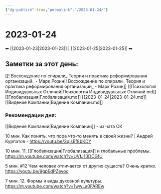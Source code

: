 ```yaml
---
{"dg-publish":true,"permalink":"/2023-01-24/"}
---
```


# 2023-01-24
⬅ [[2023-01-23\|2023-01-23]] | [[2023-01-25\|2023-01-25]] ➡
## Заметки за этот день:

[[! Восхождение по спирали_ Теория и практика реформирования организаций_ - Марк Розин\|! Восхождение по спирали_ Теория и практика реформирования организаций_ - Марк Розин]]
[[Психология Индивидуальных Отличий\|Психология Индивидуальных Отличий.md]]
[[Глобализация\|Глобализация.md]]
[[2023-01-24\|2023-01-24.md]]
[[Видение Компании\|Видение Компании.md]]

### Рекомендации дня:

[[Видение Компании\|Видение Компании]] - из чата ОК

10 мин. Как понять, что пора что-то менять в своей жизни? | Андрей Курпатов - https://youtu.be/3qisEf8bKDY

10 мин. 11. [[Глобализация\|Глобализация]] и глобальные проблемы. 
https://m.youtube.com/watch?v=UVfJ10DCGfU


5 мин. #12 Чем человек отличается от других существ? Очень кратко. 
https://youtu.be/9gpEdPZevoc


7 мин. 12. Формы и виды духовной культуры.
https://m.youtube.com/watch?v=1wwLa0FAREw


